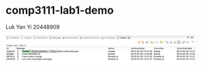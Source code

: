 # comp3111-lab1-demo

Luk Yan Yi
20448909

![photo](https://github.com/yylukad/comp3111-lab1-demo/blob/master/Screenshot%202019-02-20%20at%202.56.46%20PM.png)
